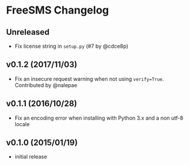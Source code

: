 # FreeSMS Changelog

## Unreleased

- Fix license string in `setup.py` (#7 by @cdce8p)

## v0.1.2 (2017/11/03)

- Fix an insecure request warning when not using ``verify=True``. Contributed
  by @nalepae

## v0.1.1 (2016/10/28)

- Fix an encoding error when installing with Python 3.x and a non utf-8 locale

## v0.1.0 (2015/01/19)

- initial release
